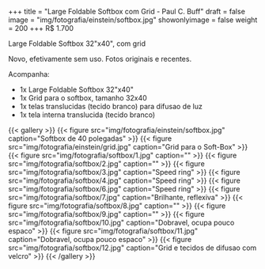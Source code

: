 +++
title = "Large Foldable Softbox com Grid - Paul C. Buff"
draft = false
image = "img/fotografia/einstein/softbox.jpg"
showonlyimage = false
weight = 200
+++
<span class="price">R$ 1.700</span>

Large Foldable Softbox 32"x40", com grid

<!--more-->

Novo, efetivamente sem uso. Fotos originais e recentes.

Acompanha:

- 1x Large Foldable Softbox 32"x40"
- 1x Grid para o softbox, tamanho 32x40
- 1x telas translucidas (tecido branco) para difusao de luz
- 1x tela interna translucida (tecido branco)

{{< gallery >}}
{{< figure src="img/fotografia/einstein/softbox.jpg" caption="Softbox de 40 polegadas" >}}
{{< figure src="img/fotografia/einstein/grid.jpg" caption="Grid para o Soft-Box" >}}
{{< figure src="img/fotografia/softbox/1.jpg" caption="" >}}
{{< figure src="img/fotografia/softbox/2.jpg" caption="" >}}
{{< figure src="img/fotografia/softbox/3.jpg" caption="Speed ring" >}}
{{< figure src="img/fotografia/softbox/4.jpg" caption="Speed ring" >}}
{{< figure src="img/fotografia/softbox/6.jpg" caption="Speed ring" >}}
{{< figure src="img/fotografia/softbox/7.jpg" caption="Brilhante, reflexiva" >}}
{{< figure src="img/fotografia/softbox/8.jpg" caption="" >}}
{{< figure src="img/fotografia/softbox/9.jpg" caption="" >}}
{{< figure src="img/fotografia/softbox/10.jpg" caption="Dobravel, ocupa pouco espaco" >}}
{{< figure src="img/fotografia/softbox/11.jpg" caption="Dobravel, ocupa pouco espaco" >}}
{{< figure src="img/fotografia/softbox/12.jpg" caption="Grid e tecidos de difusao com velcro" >}}
{{< /gallery >}}

